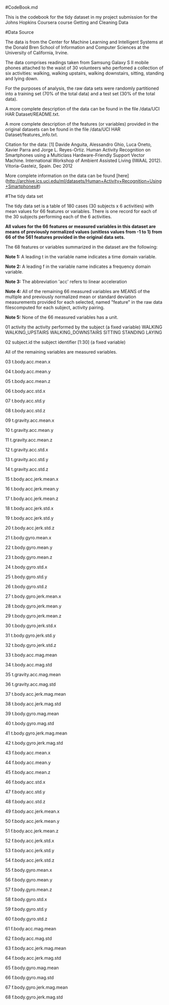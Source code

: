 #CodeBook.md

This is the codebook for the tidy dataset in my project submission for the Johns Hopkins Coursera course Getting and Cleaning Data

#Data Source

The data is from the Center for Machine Learning and Intelligent Systems at the Donald Bren School of Information and Computer Sciences at the University of California, Irvine.

The data comprises readings taken from Samsung Galaxy S II mobile phones attached to the waist of 30 volunteers who perfomed a collection of six activities: walking, walking upstairs, walking downstairs, sitting, standing and lying down.

For the purposes of analysis, the raw data sets were randomly partitioned into a training set (70% of the total data) and a test set (30% of the total data).

A more complete description of the data can be found in the file /data/UCI HAR Dataset/README.txt.

A more complete description of the features (or variables) provided in the original datasets can be found in the file /data/UCI HAR Dataset/features_info.txt.

Citation for the data: [1] Davide Anguita, Alessandro Ghio, Luca Oneto, Xavier Parra and Jorge L. Reyes-Ortiz. Human Activity Recognition on Smartphones using a Multiclass Hardware-Friendly Support Vector Machine. International Workshop of Ambient Assisted Living (IWAAL 2012). Vitoria-Gasteiz, Spain. Dec 2012

More complete information on the data can be found [here] (http://archive.ics.uci.edu/ml/datasets/Human+Activity+Recognition+Using+Smartphones#)

#The tidy data set

The tidy data set is a table of 180 cases (30 subjects x 6 activities) with mean values for 66 features or variables. There is one record for each of the 30 subjects performing each of the 6 activities.

**All values for the 66 features or measured variables in this dataset are means of previously normalized values (unitless values from -1 to 1) from 66 of the 561 features provided in the original data sets.**

The 68 features or variables summarized in the dataset are the following:

**Note 1:** A leading t in the variable name indicates a time domain variable.

**Note 2:** A leading f in the variable name indicates a frequency domain variable.
      
**Note 3:** The abbreviation 'acc' refers to linear acceleration

**Note 4:** All of the remaining 66 measured variables are MEANS of the multiple and previously normalized mean or standard deviation measurements provided for each selected, named "feature" in the raw data filescomputed for each subject, activity pairing.

**Note 5:** None of the 66 measured variables has a unit.
        
01 activity
  the activity performed by the subject (a fixed variable)
    WALKING
    WALKING_UPSTAIRS
    WALKING_DOWNSTAIRS
    SITTING
    STANDING
    LAYING 
    
02 subject.id
  the subject identifier [1:30] (a fixed variable)

All of the remaining variables are measured variables.

03 t.body.acc.mean.x
  
04 t.body.acc.mean.y

05 t.body.acc.mean.z

06 t.body.acc.std.x

07 t.body.acc.std.y

08 t.body.acc.std.z

09 t.gravity.acc.mean.x

10 t.gravity.acc.mean.y

11 t.gravity.acc.mean.z

12 t.gravity.acc.std.x

13 t.gravity.acc.std.y

14 t.gravity.acc.std.z

15 t.body.acc.jerk.mean.x

16 t.body.acc.jerk.mean.y

17 t.body.acc.jerk.mean.z

18 t.body.acc.jerk.std.x

19 t.body.acc.jerk.std.y

20 t.body.acc.jerk.std.z

21 t.body.gyro.mean.x

22 t.body.gyro.mean.y

23 t.body.gyro.mean.z

24 t.body.gyro.std.x

25 t.body.gyro.std.y

26 t.body.gyro.std.z

27 t.body.gyro.jerk.mean.x

28 t.body.gyro.jerk.mean.y

29 t.body.gyro.jerk.mean.z

30 t.body.gyro.jerk.std.x

31 t.body.gyro.jerk.std.y

32 t.body.gyro.jerk.std.z

33 t.body.acc.mag.mean

34 t.body.acc.mag.std

35 t.gravity.acc.mag.mean

36 t.gravity.acc.mag.std

37 t.body.acc.jerk.mag.mean

38 t.body.acc.jerk.mag.std

39 t.body.gyro.mag.mean

40 t.body.gyro.mag.std

41 t.body.gyro.jerk.mag.mean

42 t.body.gyro.jerk.mag.std

43 f.body.acc.mean.x

44 f.body.acc.mean.y

45 f.body.acc.mean.z

46 f.body.acc.std.x

47 f.body.acc.std.y

48 f.body.acc.std.z

49 f.body.acc.jerk.mean.x

50 f.body.acc.jerk.mean.y

51 f.body.acc.jerk.mean.z

52 f.body.acc.jerk.std.x

53 f.body.acc.jerk.std.y

54 f.body.acc.jerk.std.z

55 f.body.gyro.mean.x

56 f.body.gyro.mean.y

57 f.body.gyro.mean.z

58 f.body.gyro.std.x

59 f.body.gyro.std.y

60 f.body.gyro.std.z

61 f.body.acc.mag.mean

62 f.body.acc.mag.std

63 f.body.acc.jerk.mag.mean

64 f.body.acc.jerk.mag.std

65 f.body.gyro.mag.mean

66 f.body.gyro.mag.std

67 f.body.gyro.jerk.mag.mean

68 f.body.gyro.jerk.mag.std



